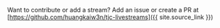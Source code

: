 
Want to contribute or add a stream? Add an issue or create a PR at [https://github.com/huangkaiw3n/tjc-livestreams]({{ site.source_link }})
